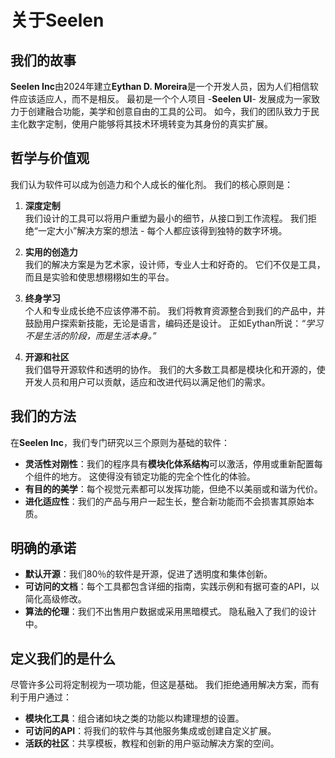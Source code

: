 # 关于Seelen

## 我们的故事

**Seelen Inc**由2024年建立**Eythan D. Moreira**是一个开发人员，因为人们相信软件应该适应人，而不是相反。 最初是一个个人项目 -**Seelen UI**- 发展成为一家致力于创建融合功能，美学和创意自由的工具的公司。 如今，我们的团队致力于民主化数字定制，使用户能够将其技术环境转变为其身份的真实扩展。

## 哲学与价值观

我们认为软件可以成为创造力和个人成长的催化剂。 我们的核心原则是：

1. **深度定制**\
   我们设计的工具可以将用户重塑为最小的细节，从接口到工作流程。 我们拒绝“一定大小”解决方案的想法 - 每个人都应该得到独特的数字环境。

2. **实用的创造力**\
   我们的解决方案是为艺术家，设计师，专业人士和好奇的。 它们不仅是工具，而且是实验和使思想栩栩如生的平台。

3. **终身学习**\
   个人和专业成长绝不应该停滞不前。 我们将教育资源整合到我们的产品中，并鼓励用户探索新技能，无论是语言，编码还是设计。 正如Eythan所说：*“学习不是生活的阶段，而是生活本身。”*

4. **开源和社区**\
   我们倡导开源软件和透明的协作。 我们的大多数工具都是模块化和开源的，使开发人员和用户可以贡献，适应和改进代码以满足他们的需求。

## 我们的方法

在**Seelen Inc**，我们专门研究以三个原则为基础的软件：

* **灵活性对刚性**：我们的程序具有**模块化体系结构**可以激活，停用或重新配置每个组件的地方。 这使得没有锁定功能的完全个性化的体验。
* **有目的的美学**：每个视觉元素都可以发挥功能，但绝不以美丽或和谐为代价。
* **进化适应性**：我们的产品与用户一起生长，整合新功能而不会损害其原始本质。

## 明确的承诺

* **默认开源**：我们80％的软件是开源，促进了透明度和集体创新。
* **可访问的文档**：每个工具都包含详细的指南，实践示例和有据可查的API，以简化高级修改。
* **算法的伦理**：我们不出售用户数据或采用黑暗模式。 隐私融入了我们的设计中。

## 定义我们的是什么

尽管许多公司将定制视为一项功能，但这是基础。 我们拒绝通用解决方案，而有利于用户通过：

* **模块化工具**：组合诸如块之类的功能以构建理想的设置。
* **可访问的API**：将我们的软件与其他服务集成或创建自定义扩展。
* **活跃的社区**：共享模板，教程和创新的用户驱动解决方案的空间。
